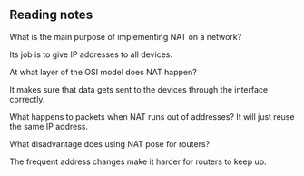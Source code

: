 ## Reading notes 


What is the main purpose of implementing NAT on a network?

Its job is to give IP addresses to all devices.

At what layer of the OSI model does NAT happen?

It makes sure that data gets sent to the devices through the interface correctly.

What happens to packets when NAT runs out of addresses? It will just reuse the same IP address.


What disadvantage does using NAT pose for routers?

The frequent address changes make it harder for routers to keep up.
 
 

